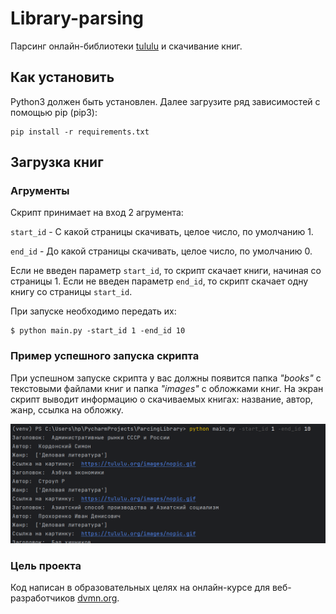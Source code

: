 # Library-parsing
Парсинг онлайн-библиотеки [tululu](https://tululu.org/) и скачивание книг.

## Как установить
Python3 должен быть установлен. Далее загрузите ряд зависимостей с помощью pip (pip3):

    pip install -r requirements.txt

## Загрузка книг

### Агрументы

Скрипт принимает на вход 2 агрумента:

`start_id` - С какой страницы скачивать, целое число, по умолчанию 1.

`end_id` - До какой страницы скачивать, целое число, по умолчанию 0.

Если не введен параметр `start_id`, то скрипт скачает книги, начиная со страницы 1.
Если не введен параметр `end_id`, то скрипт скачает одну книгу со страницы `start_id`.


При запуске необходимо передать их:

    $ python main.py -start_id 1 -end_id 10

### Пример успешного запуска скрипта
При успешном запуске скрипта у вас должны появится папка *"books"* с текстовыми файлами книг и папка *"images"* с обложками книг.
На экран скрипт выводит информацию о скачиваемых книгах: название, автор, жанр, ссылка на обложку.

![img_1.png](img_1.png)


### Цель проекта

Код написан в образовательных целях на онлайн-курсе для веб-разработчиков [dvmn.org](https://dvmn.org/).
